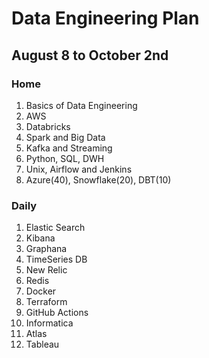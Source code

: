 
# Data Engineering Plan

## August 8 to October 2nd

### Home

1. Basics of  Data Engineering
2. AWS
3. Databricks
4. Spark and Big Data
5. Kafka and Streaming
6. Python, SQL, DWH
7. Unix, Airflow and Jenkins
8. Azure(40), Snowflake(20), DBT(10)


### Daily

1. Elastic Search
2. Kibana
3. Graphana
4. TimeSeries DB
5. New Relic
6. Redis
7. Docker
8. Terraform
9. GitHub Actions
10. Informatica
11. Atlas
12. Tableau

